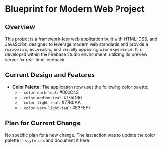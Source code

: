 # Blueprint for Modern Web Project

## Overview
This project is a framework-less web application built with HTML, CSS, and JavaScript, designed to leverage modern web standards and provide a responsive, accessible, and visually appealing user experience. It is developed within the Firebase Studio environment, utilizing its preview server for real-time feedback.

## Current Design and Features
*   **Color Palette:** The application now uses the following color palette:
    *   `--color-dark-teal`: #003C43
    *   `--color-medium-teal`: #135D66
    *   `--color-light-teal`: #77B0AA
    *   `--color-very-light-teal`: #E3FEF7

## Plan for Current Change
No specific plan for a new change. The last action was to update the color palette in `style.css` and document it here.
